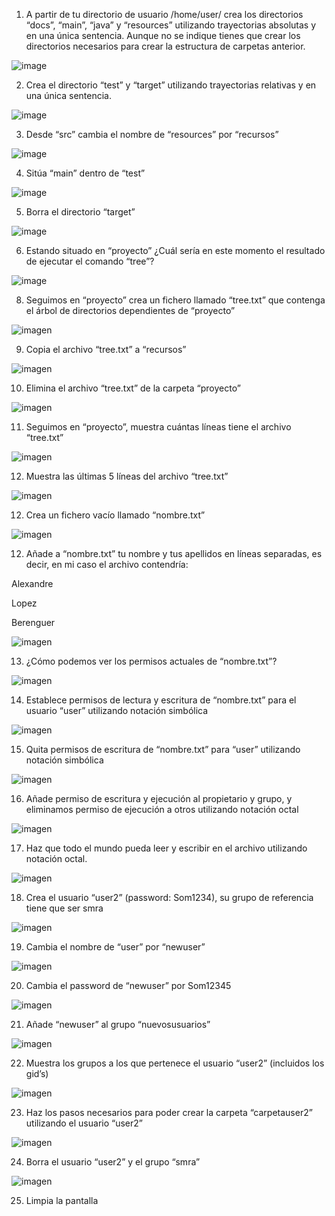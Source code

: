 1. A partir de tu directorio de usuario /home/user/ crea los directorios “docs”, “main”, “java” y “resources” utilizando trayectorias absolutas y en una única sentencia. Aunque no se indique tienes que crear los directorios necesarios para crear la estructura de carpetas anterior.

![image](https://github.com/user-attachments/assets/940be372-4f46-4898-a51f-97b566f127c0)

2. Crea el directorio “test” y “target” utilizando trayectorias relativas y en una única sentencia.

![image](https://github.com/user-attachments/assets/46e32bef-e8c9-4152-8d54-98ccff76273d)

3. Desde “src” cambia el nombre de “resources” por “recursos”

![image](https://github.com/user-attachments/assets/a1d6e428-0ae1-43ba-9189-3136092fc965)

4. Sitúa “main” dentro de “test”

![image](https://github.com/user-attachments/assets/c9b91be2-a6f1-45e9-8bd3-34eff091b3af)

5. Borra el directorio “target”

![image](https://github.com/user-attachments/assets/4f69cbe0-4c28-4b59-bd55-6662b6b71fbc)

6. Estando situado en “proyecto” ¿Cuál sería en este momento el resultado de ejecutar el comando “tree”?

![image](https://github.com/user-attachments/assets/3096ffc3-a401-4e4c-a240-bd414c70c1f4)

8. Seguimos en “proyecto” crea un fichero llamado “tree.txt” que contenga el árbol de directorios dependientes de “proyecto”

![imagen](https://github.com/user-attachments/assets/d06a3945-bf18-4cfd-88e1-eec3a2e648ff)

9. Copia el archivo “tree.txt” a “recursos”

![imagen](https://github.com/user-attachments/assets/95f764d1-7f61-4aab-bf6b-9ff4f224febc)

10. Elimina el archivo “tree.txt” de la carpeta “proyecto”

![imagen](https://github.com/user-attachments/assets/89baf8f7-b89f-4c3f-88d1-9332f8fb9dfa)

11. Seguimos en “proyecto”, muestra cuántas líneas tiene el archivo “tree.txt”

![imagen](https://github.com/user-attachments/assets/81900845-63e8-4231-9375-707ff81dd532)

12. Muestra las últimas 5 líneas del archivo “tree.txt”

![imagen](https://github.com/user-attachments/assets/b8938c36-90e2-416b-9744-fb09d2c00a2e)

12. Crea un fichero vacío llamado “nombre.txt”

![imagen](https://github.com/user-attachments/assets/d6982868-388c-49a8-8446-124a84acb608)

12. Añade a “nombre.txt” tu nombre y tus apellidos en líneas separadas, es decir, en mi caso el archivo contendría:

Alexandre

Lopez

Berenguer

![imagen](https://github.com/user-attachments/assets/993da3a8-3c53-4614-ac8a-cb6e27e12ed9)

13. ¿Cómo podemos ver los permisos actuales de “nombre.txt”?

![imagen](https://github.com/user-attachments/assets/0d46b793-787f-46b2-8a4c-7ea15d302164)

14. Establece permisos de lectura y escritura de “nombre.txt” para el usuario “user” utilizando notación simbólica

![imagen](https://github.com/user-attachments/assets/39a4c2f3-26b6-49e9-9917-addc222bfbff)

15. Quita permisos de escritura de “nombre.txt” para “user” utilizando notación simbólica

![imagen](https://github.com/user-attachments/assets/a66577ce-884c-4365-8c61-b3b834e368ba)

16. Añade permiso de escritura y ejecución al propietario y grupo, y eliminamos permiso de ejecución a otros utilizando notación octal

![imagen](https://github.com/user-attachments/assets/b48e4d6a-2e8b-490a-901a-a3fe53738477)

17. Haz que todo el mundo pueda leer y escribir en el archivo utilizando notación octal.

![imagen](https://github.com/user-attachments/assets/948d06d6-6647-463e-ae1e-783fab313e9d)

18. Crea el usuario “user2” (password: Som1234), su grupo de referencia tiene que ser smra

![imagen](https://github.com/user-attachments/assets/8ca4a6ac-a832-475d-b41b-2495b839c7a8)

19. Cambia el nombre de “user” por “newuser”

![imagen](https://github.com/user-attachments/assets/f4e41def-bb4c-4fe5-9daa-a754e7a2c4f8)

20. Cambia el password de “newuser” por Som12345

![imagen](https://github.com/user-attachments/assets/5b5a3a8f-0b13-4e73-9b46-357628d542ec)

21. Añade “newuser” al grupo “nuevosusuarios”

![imagen](https://github.com/user-attachments/assets/62f607ce-0b13-45b0-8acf-57ea2cc71f98)

22. Muestra los grupos a los que pertenece el usuario “user2” (incluidos los gid’s)

![imagen](https://github.com/user-attachments/assets/57012e14-d17e-4873-820c-88d7f057c36f)

23. Haz los pasos necesarios para poder crear la carpeta “carpetauser2” utilizando el usuario “user2”

![imagen](https://github.com/user-attachments/assets/36e2c294-761b-4d44-944e-9310db91396c)

24. Borra el usuario “user2” y el grupo “smra”

![imagen](https://github.com/user-attachments/assets/68b6c0ec-96fc-4a25-9f8c-d1ee387f5311)

25. Limpia la pantalla 
